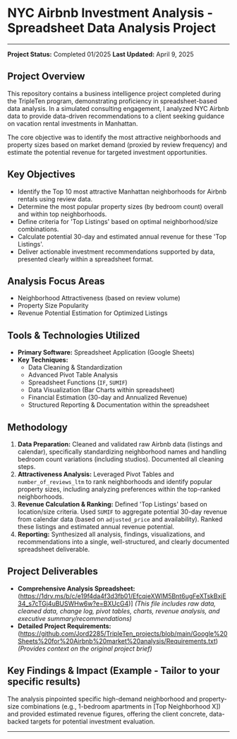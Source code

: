 # NYC Airbnb Investment Analysis - Spreadsheet Data Analysis Project

---

**Project Status:** Completed 01/2025
**Last Updated:** April 9, 2025

## Project Overview

This repository contains a business intelligence project completed during the TripleTen program, demonstrating proficiency in spreadsheet-based data analysis. In a simulated consulting engagement, I analyzed NYC Airbnb data to provide data-driven recommendations to a client seeking guidance on vacation rental investments in Manhattan.

The core objective was to identify the most attractive neighborhoods and property sizes based on market demand (proxied by review frequency) and estimate the potential revenue for targeted investment opportunities.

## Key Objectives

* Identify the Top 10 most attractive Manhattan neighborhoods for Airbnb rentals using review data.
* Determine the most popular property sizes (by bedroom count) overall and within top neighborhoods.
* Define criteria for 'Top Listings' based on optimal neighborhood/size combinations.
* Calculate potential 30-day and estimated annual revenue for these 'Top Listings'.
* Deliver actionable investment recommendations supported by data, presented clearly within a spreadsheet format.

## Analysis Focus Areas

* Neighborhood Attractiveness (based on review volume)
* Property Size Popularity
* Revenue Potential Estimation for Optimized Listings

## Tools & Technologies Utilized

* **Primary Software:** Spreadsheet Application (Google Sheets)
* **Key Techniques:**
    * Data Cleaning & Standardization
    * Advanced Pivot Table Analysis
    * Spreadsheet Functions (`IF`, `SUMIF`)
    * Data Visualization (Bar Charts within spreadsheet)
    * Financial Estimation (30-day and Annualized Revenue)
    * Structured Reporting & Documentation within the spreadsheet

## Methodology

1.  **Data Preparation:** Cleaned and validated raw Airbnb data (listings and calendar), specifically standardizing neighborhood names and handling bedroom count variations (including studios). Documented all cleaning steps.
2.  **Attractiveness Analysis:** Leveraged Pivot Tables and `number_of_reviews_ltm` to rank neighborhoods and identify popular property sizes, including analyzing preferences within the top-ranked neighborhoods.
3.  **Revenue Calculation & Ranking:** Defined 'Top Listings' based on location/size criteria. Used `SUMIF` to aggregate potential 30-day revenue from calendar data (based on `adjusted_price` and availability). Ranked these listings and estimated annual revenue potential.
4.  **Reporting:** Synthesized all analysis, findings, visualizations, and recommendations into a single, well-structured, and clearly documented spreadsheet deliverable.

## Project Deliverables

* **Comprehensive Analysis Spreadsheet:** (https://1drv.ms/b/c/e19f4da4f3d3fb01/EfcqieXWlM5Bnt6ugFeXTskBxjE34_s7cTGj4uBUSWHw6w?e=BXUcG4)]
    *(This file includes raw data, cleaned data, change log, pivot tables, charts, revenue analysis, and executive summary/recommendations)*
* **Detailed Project Requirements:**(https://github.com/Jord2285/TripleTen_projects/blob/main/Google%20Sheets%20for%20Airbnb%20market%20analysis/Requirements.txt)*(Provides context on the original project brief)*

## Key Findings & Impact (Example - Tailor to your specific results)

The analysis pinpointed specific high-demand neighborhood and property-size combinations (e.g., 1-bedroom apartments in [Top Neighborhood X]) and provided estimated revenue figures, offering the client concrete, data-backed targets for potential investment evaluation.

---
